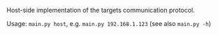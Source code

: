 Host-side implementation of the targets communication protocol.

Usage: `main.py host`, e.g. `main.py 192.168.1.123` (see also `main.py -h`)